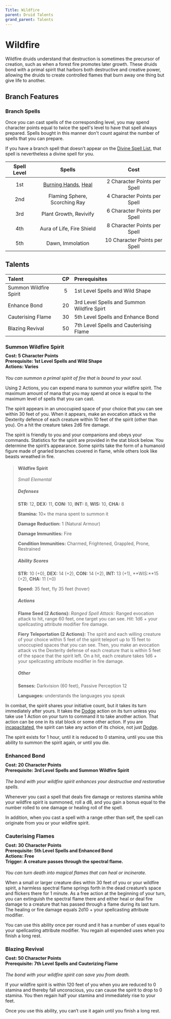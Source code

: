 ```yaml
---
Title: Wildfire
parent: Druid Talents
grand_parent: Talents
---
```


# Wildfire
Wildfire druids understand that destruction is sometimes the precursor of creation, such as when a forest fire promotes later growth. These druids bond with a primal spirit that harbors both destructive and creative power, allowing the druids to create controlled flames that burn away one thing but give life to another.

## Branch Features

### Branch Spells
Once you can cast spells of the corresponding level, you may spend character points equal to twice the spell's level to have that spell always prepared. Spells bought in this manner don't count against the number of spells that you can prepare.
 
If you have a branch spell that doesn’t appear on the [Divine Spell List](https://stormchaserroleplaying.com/stormchaserRPG/Spells/Lists/Divine/), that spell is nevertheless a divine spell for you.
 
| Spell Level | Spells | Cost |
|:-----------:|:------:|:----:|
| 1st | [Burning Hands](https://stormchaserroleplaying.com/stormchaserRPG/Spells/1/Evocation/#burning-hands), [Heal]()| 2 Character Points per Spell |
| 2nd | Flaming Sphere, Scorching Ray | 4 Character Points per Spell |
| 3rd | Plant Growth, Revivify| 6 Character Points per Spell |
| 4th | Aura of Life, Fire Shield | 8 Character Points per Spell |
| 5th | Dawn, Immolation | 10 Character Points per Spell |

## Talents

| Talent | CP | Prerequisites |
|:-----------|:------:|:------------|
| Summon Wildfire Spirit | 5  | 1st Level Spells and Wild Shape |   
| Enhance Bond           | 20 | 3rd Level Spells and Summon Wildfire Spirt |   
| Cauterising Flame      | 30 | 5th Level Spells and Enhance Bond |   
| Blazing Revival        | 50 | 7th Level Spells and Cauterising Flame |   

### Summon Wildfire Spirit

<div style="margin-top:-10px;"></div>

#### **Cost:** 5 Character Points<br>**Prerequisite:** 1st Level Spells and Wild Shape<br>**Actions:** Varies
*You can summon a primal spirit of fire that is bound to your soul.* 

Using 2 Actions, you can expend mana to summon your wildfire spirit. The maximum amount of mana that you may spend at once is equal to the maximum level of spells that you can cast. 

The spirit appears in an unoccupied space of your choice that you can see within 30 feet of you. When it appears, make an evocation attack vs the Dexterity defence of each creature within 10 feet of the spirit (other than you). On a hit the creature takes 2d6 fire damage.

The spirit is friendly to you and your companions and obeys your commands. Statistics for the spirit are provided in the stat block below. You determine the spirit’s appearance. Some spirits take the form of a humanoid figure made of gnarled branches covered in flame, while others look like beasts wreathed in fire.

> #### Wildfire Spirit
> *Small Elemental*
> 
> ##### Defenses
> **STR:** 12, **DEX:** 11, **CON:** 10, **INT:** 8, **WIS:** 10, **CHA:** 8
> 
> **Stamina:** 10× the mana spent to summon it
> 
> **Damage Reduction:** 1 (Natural Armour)
> 
> **Damage Immunities:** Fire
> 
> **Condition Immunities:** Charmed, Frightened, Grappled, Prone, Restrained
> 
> ##### Ability Scores
> **STR:** 10 (+0), **DEX:** 14 (+2), **CON:** 14 (+2), **INT:** 13 (+1), **WIS:**15 (+2), **CHA:** 11 (+0)
> 
> **Speed:** 35 feet, fly 35 feet (hover)
> 
> ##### Actions
> **Flame Seed (2 Actions):** *Ranged Spell Attack:* Ranged evocation attack to hit, range 60 feet, one target you can see. *Hit:* 1d6 + your spellcasting attribute modifier fire damage.
> 
> **Fiery Teleportation (2 Actions):** The spirit and each willing creature of your choice within 5 feet of the spirit teleport up to 15 feet to unoccupied spaces that you can see. Then, you make an evocation attack vs the Dexterity defense of each creature that is within 5 feet of the space that the spirit left. On a hit, each creature takes 1d6 + your spellcasting attribute modifier in fire damage.
> 
> ##### Other
> **Senses:** Darkvision (60 feet), Passive Perception 12
> 
> **Languages:** understands the languages you speak

In combat, the spirit shares your initiative count, but it takes its turn immediately after yours. It takes the [Dodge](https://stormchaserroleplaying.com/stormchaserRPG/Combat/Actions/Dodge/) action on its turn unless you take use 1 Action on your turn to command it to take another action. That action can be one in its stat block or some other action. If you are [incapacitated](https://stormchaserroleplaying.com/stormchaserRPG/Conditions/Incapacitated/), the spirit can take any action of its choice, not just [Dodge](https://stormchaserroleplaying.com/stormchaserRPG/Combat/Actions/Dodge/).

The spirit exists for 1 hour, until it is reduced to 0 stamina, until you use this ability to summon the spirit again, or until you die.

### Enhanced Bond

<div style="margin-top:-10px;"></div>

#### **Cost:** 20 Character Points<br>**Prerequisite:** 3rd Level Spells and Summon Wildfire Spirit
*The bond with your wildfire spirit enhances your destructive and restorative spells.* 

Whenever you cast a spell that deals fire damage or restores stamina while your wildfire spirit is summoned, roll a d8, and you gain a bonus equal to the number rolled to one damage or healing roll of the spell.

In addition, when you cast a spell with a range other than self, the spell can originate from you or your wildfire spirit.

### Cauterising Flames

<div style="margin-top:-10px;"></div>

#### **Cost:** 30 Character Points<br>**Prerequisite:** 5th Level Spells and Enhanced Bond<br>**Actions:** Free<br>**Trigger:** A creature passes through the spectral flame.
*You can turn death into magical flames that can heal or incinerate.* 

When a small or larger creature dies within 30 feet of you or your wildfire spirit, a harmless spectral flame springs forth in the dead creature’s space and flickers there for 1 minute. As a free action at the beginning of your turn, you can extinguish the spectral flame there and either heal or deal fire damage to a creature that has passed through a flame during its last turn. The healing or fire damage equals 2d10 + your spellcasting attribute modifier. 

You can use this ability once per round and it has a number of uses equal to your spellcasting attribute modifier. You regain all expended uses when you finish a long rest.

### Blazing Revival

<div style="margin-top:-10px;"></div>

#### **Cost:** 50 Character Points<br>**Prerequisite:** 7th Level Spells and Cauterizing Flame
*The bond with your wildfire spirit can save you from death.* 

If your wildfire spirit is within 120 feet of you when you are reduced to 0 stamina and thereby fall unconscious, you can cause the spirit to drop to 0 stamina. You then regain half your stamina and immediately rise to your feet.

Once you use this ability, you can’t use it again until you finish a long rest.
